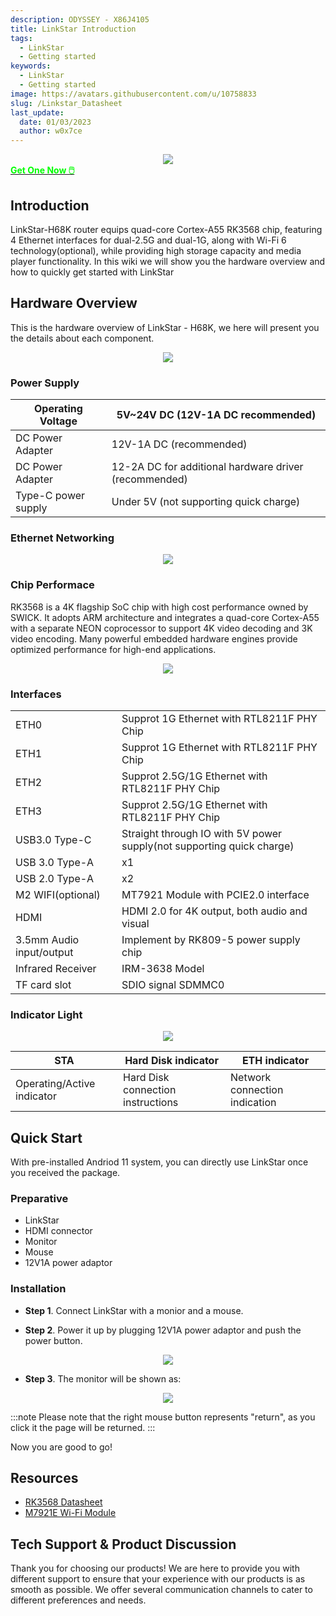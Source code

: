 ```yaml
---
description: ODYSSEY - X86J4105
title: LinkStar Introduction
tags:
  - LinkStar
  - Getting started
keywords:
  - LinkStar
  - Getting started
image: https://avatars.githubusercontent.com/u/10758833
slug: /Linkstar_Datasheet
last_update:
  date: 01/03/2023
  author: w0x7ce
---
```


<!-- ---
name: 
category: 
bzurl: 
prodimagename:
surveyurl: 
sku: 
tags:
--- -->

<div align="center"><img width={700} src="https://files.seeedstudio.com/wiki/LinkStar/OVerview.jpg" /></div>

<div class="get_one_now_container" style={{textAlign: 'center'}}>
    <a class="get_one_now_item" href="https://www.seeedstudio.com/LinkStar-H68K-1432-p-5501.html">
            <strong><span><font color={'FFFFFF'} size={"4"}> Get One Now 🖱️</font></span></strong>
    </a>
</div>

## Introduction

LinkStar-H68K router equips quad-core Cortex-A55 RK3568 chip, featuring 4 Ethernet interfaces for dual-2.5G and dual-1G, along with Wi-Fi 6 technology(optional), while providing high storage capacity and media player functionality. In this wiki we will show you the hardware overview and how to quickly get started with LinkStar

## Hardware Overview

This is the hardware overview of LinkStar - H68K, we here will present you the details about each component.

<div align="center"><img width={700} src="https://files.seeedstudio.com/wiki/LinkStar/hardware_overview1.jpg" /></div>

### Power Supply

<!-- <style type="text/css" dangerouslySetInnerHTML={{__html: "\n.tg  {border-collapse:collapse;border-spacing:0;}\n.tg td{border-color:black;border-style:solid;border-width:1px;font-family:Arial, sans-serif;font-size:14px;\n  overflow:hidden;padding:10px 5px;word-break:normal;}\n.tg th{border-color:black;border-style:solid;border-width:1px;font-family:Arial, sans-serif;font-size:14px;\n  font-weight:normal;overflow:hidden;padding:10px 5px;word-break:normal;}\n.tg .tg-y6fn{background-color:#c0c0c0;text-align:left;vertical-align:top}\n.tg .tg-0lax{text-align:left;vertical-align:top}\n" }} /> -->

<table className="tg">
  <thead>
    <tr>
      <th className="tg-y6fn">Operating Voltage</th>
      <th className="tg-0lax">5V~24V DC (12V-1A DC recommended)</th>
    </tr>
  </thead>
  <tbody>
    <tr>
      <td className="tg-y6fn">DC Power Adapter</td>
      <td className="tg-0lax">12V-1A DC (recommended)</td>
    </tr>
    <tr>
      <td className="tg-y6fn">DC Power Adapter</td>
      <td className="tg-0lax">12-2A DC for additional hardware driver (recommended)</td>
    </tr>
    <tr>
      <td className="tg-y6fn"><span style={{fontWeight: 400, fontStyle: 'normal'}}>Type-C power supply</span></td>
      <td className="tg-0lax">Under 5V (not supporting quick charge)</td>
    </tr>
  </tbody>
</table>

### Ethernet Networking

<div align="center"><img width={700} src="https://wdcdn.qpic.cn/MTY4ODg1NTkyNTI4NTEyMg_968748_fi2e0dpZ5__TlzPp_1668582262?w=960&h=500" /></div>

### Chip Performace

RK3568 is a 4K flagship SoC chip with high cost performance owned by SWICK. It adopts ARM architecture and integrates a quad-core Cortex-A55 with a separate NEON coprocessor to support 4K video decoding and 3K video encoding. Many powerful embedded hardware engines provide optimized performance for high-end applications.

<div align="center"><img width={700} src="https://files.seeedstudio.com/wiki/LinkStar/chip_performance.png" /></div>

### Interfaces

<!-- <style type="text/css" dangerouslySetInnerHTML={{__html: "\n.tg  {border-collapse:collapse;border-spacing:0;}\n.tg td{border-color:black;border-style:solid;border-width:1px;font-family:Arial, sans-serif;font-size:14px;\n  overflow:hidden;padding:10px 5px;word-break:normal;}\n.tg th{border-color:black;border-style:solid;border-width:1px;font-family:Arial, sans-serif;font-size:14px;\n  font-weight:normal;overflow:hidden;padding:10px 5px;word-break:normal;}\n.tg .tg-0pky{border-color:inherit;text-align:left;vertical-align:top}\n.tg .tg-w2ai{background-color:#FFF;border-color:inherit;color:#3D3D3D;text-align:left;vertical-align:top}\n.tg .tg-2e9t{background-color:#FFF;color:#3D3D3D;text-align:left;vertical-align:top}\n" }} /> -->

<table class="tg">
<tbody>
  <tr>
    <td class="tg-0pky">ETH0</td>
    <td class="tg-0pky">Supprot 1G Ethernet with RTL8211F PHY Chip</td>
  </tr>
  <tr>
    <td class="tg-0pky">ETH1</td>
    <td class="tg-0pky">Supprot 1G Ethernet with RTL8211F PHY Chip</td>
  </tr>
  <tr>
    <td class="tg-0pky">ETH2</td>
    <td class="tg-0pky">Supprot 2.5G/1G Ethernet with RTL8211F PHY Chip</td>
  </tr>
  <tr>
    <td class="tg-0pky">ETH3</td>
    <td class="tg-0pky">Supprot 2.5G/1G Ethernet with RTL8211F PHY Chip</td>
  </tr>
    <tr>
    <td class="tg-0pky">USB3.0 Type-C</td>
    <td class="tg-0pky">Straight through IO with 5V power supply(not supporting quick charge)</td>
  </tr>
    <tr>
    <td class="tg-0pky">USB 3.0 Type-A</td>
    <td class="tg-0pky">x1</td>
  </tr>
    <tr>
    <td class="tg-0pky">USB 2.0 Type-A</td>
    <td class="tg-0pky">x2</td>
  </tr>
  <tr>
    <td class="tg-0pky">M2 WIFI(optional)</td>
    <td class="tg-0pky">MT7921 Module with PCIE2.0 interface</td>
  </tr>
    <tr>
    <td class="tg-0pky">HDMI</td>
    <td class="tg-0pky">HDMI 2.0 for 4K output, both audio and visual</td>
  </tr>
  <tr>
    <td class="tg-0pky">3.5mm Audio input/output</td>
    <td class="tg-0pky">Implement by RK809-5 power supply chip</td>
  </tr>
  <tr>
    <td class="tg-0pky">Infrared Receiver</td>
    <td class="tg-0pky">IRM-3638 Model</td>
  </tr>
  <tr>
    <td class="tg-0pky">TF card slot</td>
    <td class="tg-0pky">SDIO signal SDMMC0</td>
  </tr>
</tbody>
</table>

### Indicator Light

<div align="center"><img width={400} src="https://files.seeedstudio.com/wiki/LinkStar/indicator.png" /></div>

<!-- <style type="text/css" dangerouslySetInnerHTML={{__html: "\n.tg  {border-collapse:collapse;border-spacing:0;}\n.tg td{border-color:black;border-style:solid;border-width:1px;font-family:Arial, sans-serif;font-size:14px;\n  overflow:hidden;padding:10px 5px;word-break:normal;}\n.tg th{border-color:black;border-style:solid;border-width:1px;font-family:Arial, sans-serif;font-size:14px;\n  font-weight:normal;overflow:hidden;padding:10px 5px;word-break:normal;}\n.tg .tg-y698{background-color:#efefef;border-color:inherit;text-align:left;vertical-align:top}\n.tg .tg-0pky{border-color:inherit;text-align:left;vertical-align:top}\n" }} /> -->

<table class="tg">
<thead>
  <tr>
    <th class="tg-y698">STA</th>
    <th class="tg-y698">Hard Disk indicator</th>
    <th class="tg-y698">ETH indicator</th>
  </tr>
</thead>
<tbody>
  <tr>
    <td class="tg-0pky">Operating/Active indicator</td>
    <td class="tg-0pky">Hard Disk connection instructions</td>
    <td class="tg-0pky">Network connection indication</td>
  </tr>
</tbody>
</table>

## Quick Start

With pre-installed Andriod 11 system, you can directly use LinkStar once you received the package.

### Preparative

- LinkStar
- HDMI connector
- Monitor
- Mouse
- 12V1A power adaptor

### Installation

- **Step 1**. Connect LinkStar with a monior and a mouse.

- **Step 2**. Power it up by plugging 12V1A power adaptor and push the power button.

<div align="center"><img width={400} src="https://files.seeedstudio.com/wiki/LinkStar/power.png" /></div>

- **Step 3**. The monitor will be shown as:

<div align="center"><img width={700} src="https://files.seeedstudio.com/wiki/LinkStar/display.png" /></div>

:::note
Please note that the right mouse button represents "return", as you click it the page will be returned.
:::

Now you are good to go!

## Resources

- [RK3568 Datasheet](https://files.seeedstudio.com/wiki/LinkStar/RK3568_Brief_Datasheet.pdf)
- [M7921E Wi-Fi Module](https://files.seeedstudio.com/wiki/LinkStar/M7921E_Wi-Fi_Module.pdf)

## Tech Support & Product Discussion

Thank you for choosing our products! We are here to provide you with different support to ensure that your experience with our products is as smooth as possible. We offer several communication channels to cater to different preferences and needs.

<div class="button_tech_support_container">
<a href="https://forum.seeedstudio.com/" class="button_forum"></a> 
<a href="https://www.seeedstudio.com/contacts" class="button_email"></a>
</div>

<div class="button_tech_support_container">
<a href="https://discord.gg/eWkprNDMU7" class="button_discord"></a> 
<a href="https://github.com/Seeed-Studio/wiki-documents/discussions/69" class="button_discussion"></a>
</div>
